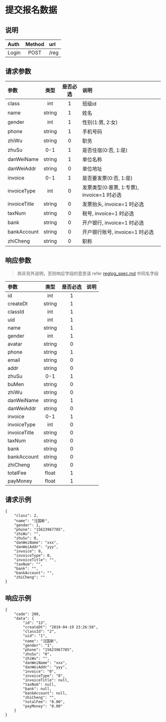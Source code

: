 # 提交报名数据

## 说明

|  Auth  |  Method  |  url  |
| :----  | :----:   | :---- |
|  Login  |  POST  |  /reg  |

## 请求参数

|  参数  |  类型  |  是否必选  |  说明  |
| :---- | :----: | :----:   | :----  |
| class | int | 1 | 班级id |
| name | string | 1 | 姓名 |
| gender | int | 1 | 性别(1:男, 2:女) |
| phone | string | 1 | 手机号码 |
| zhiWu | string | 0 | 职务 |
| zhuSu | 0-1 | 1 | 是否住宿(0:否, 1:是) |
| danWeiName | string | 1 | 单位名称 |
| danWeiAddr | string | 0 | 单位地址 |
| invoice | 0-1 | 1 | 是否要发票(0:否, 1:是) |
| invoiceType | int | 0 | 发票类型(0:普票, 1:专票), invoice=1 时必选 |
| invoiceTitle | string | 0 | 发票抬头, invoice=1 时必选 |
| taxNum | string | 0 | 税号, invoice=1 时必选 |
| bank | string | 0 | 开户银行, invoice=1 时必选 |
| bankAccount | string | 0 | 开户银行账号, invoice=1 时必选 |
| zhiCheng | string | 0 | 职称 |

## 响应参数

> 除非另外说明，否则响应字段的意思请 refer [reglog_spec.md](/reglog_spec.md) 中同名字段

|  参数  |  类型  |  是否必选  |  说明  |
| :---- | :----: | :----:   | :----  |
|  id  |  int  |  1  |  |
|  createDt  |  string  |  1  |  |
|  classId  |  int  |  1  |  |
|  uid  |  int  |  1  |  |
|  name  |  string  |  1  |  |
|  gender  |  int  |  1  |  |
|  avatar  |  string  |  0  |  |
|  phone  |  string  |  1  |  |
|  email  |  string  |  0  |  |
|  addr  |  string  |  0  |  |
|  zhuSu  |  0-1  |  1  |  |
|  buMen  |  string  |  0  |  |
|  zhiWu  |  string  |  0  |  |
|  danWeiName  |  string  |  1  |  |
|  danWeiAddr  |  string  |  0  |  |
|  invoice  |  0-1  |  1  |  |
|  invoiceType  |  int  |  0  |  |
|  invoiceTitle  |  string  |  0  |  |
|  taxNum  |  string  |  0  |  |
|  bank  |  string  |  0  |  |
|  bankAccount  |  string  |  0  |  |
|  zhiCheng  |  string  |  0  |  |
|  totalFee  |  float  |  1  |  |
|  payMoney  |  float  |  1  |  |

## 请求示例

```
{
    "class": 2,
    "name": "汪国新",
    "gender": 1,
    "phone": "15623967785",
    "zhiWu": "",
    "zhuSu": 0,
    "danWeiName": "xxx",
    "danWeiAddr": "yyy",
    "invoice": 0,
    "invoiceType": 0,
    "invoiceTitle": "",
    "taxNum": "",
    "bank": "",
    "bankAccount": "",
    "zhiCheng": ""
}
```

## 响应示例

```
{
    "code": 200,
    "data": {
        "id": "13",
        "createDt": "2019-04-19 23:26:58",
        "classId": "2",
        "uid": "1",
        "name": "汪国新",
        "gender": "1",
        "phone": "15623967785",
        "zhuSu": "0",
        "zhiWu": "",
        "danWeiName": "xxx",
        "danWeiAddr": "yyy",
        "invoice": "0",
        "invoiceType": "0",
        "invoiceTitle": null,
        "taxNum": null,
        "bank": null,
        "bankAccount": null,
        "zhiCheng": "",
        "totalFee": "0.00",
        "payMoney": "0.00"
    }
}
```